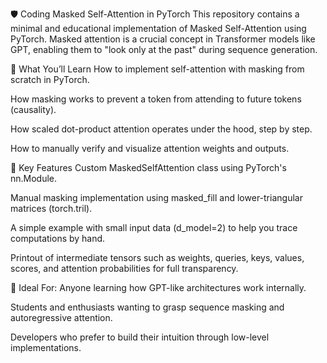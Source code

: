 🛡️ Coding Masked Self-Attention in PyTorch
This repository contains a minimal and educational implementation of Masked Self-Attention using PyTorch. Masked attention is a crucial concept in Transformer models like GPT, enabling them to "look only at the past" during sequence generation.

🧠 What You’ll Learn
How to implement self-attention with masking from scratch in PyTorch.

How masking works to prevent a token from attending to future tokens (causality).

How scaled dot-product attention operates under the hood, step by step.

How to manually verify and visualize attention weights and outputs.

🧱 Key Features
Custom MaskedSelfAttention class using PyTorch's nn.Module.

Manual masking implementation using masked_fill and lower-triangular matrices (torch.tril).

A simple example with small input data (d_model=2) to help you trace computations by hand.

Printout of intermediate tensors such as weights, queries, keys, values, scores, and attention probabilities for full transparency.

👀 Ideal For:
Anyone learning how GPT-like architectures work internally.

Students and enthusiasts wanting to grasp sequence masking and autoregressive attention.

Developers who prefer to build their intuition through low-level implementations.
